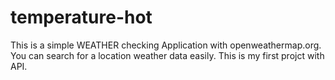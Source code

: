 # temperature-hot

This is a simple WEATHER checking Application with openweathermap.org.
You can search for a location weather data easily. This is my first projct with API.
